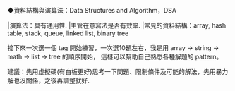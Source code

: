 ◆資料結構與演算法：Data Structures and Algorithm，DSA 

|演算法：具有通用性.
|主管在意寫法是否有效率.
|常見的資料結構：array, hash table, stack, queue, linked list, binary tree

接下來一次選一個 tag 開始練習，一次選10題左右，我是用 array -> string -> math -> list -> tree 的順序開始，
這樣可以幫助自己熟悉各種解題的 pattern。


建議：先用虛擬碼(有白板更好)思考一下問題、限制條件及可能的解法，先用暴力解也沒關係，之後再調整就好.



